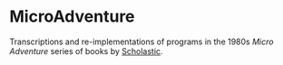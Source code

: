 # MicroAdventure
Transcriptions and re-implementations of programs in the 1980s _Micro Adventure_ series of books by [Scholastic](https://www.scholastic.com).
